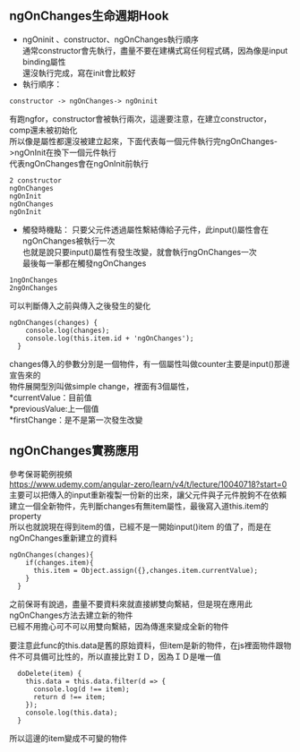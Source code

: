 ## ngOnChanges生命週期Hook
* ngOninit 、constructor、ngOnChanges執行順序<br/>
通常constructor會先執行，盡量不要在建構式寫任何程式碼，因為像是input binding屬性<br/>
還沒執行完成，寫在init會比較好<br/>
* 執行順序：
```
constructor -> ngOnChanges-> ngOninit
```
有跑ngfor，constructor會被執行兩次，這邊要注意，在建立constructor，comp還未被初始化<br/>
所以像是屬性都還沒被建立起來，下面代表每一個元件執行完ngOnChanges->ngOnInit在換下一個元件執行<br/>
代表ngOnChanges會在ngOnInit前執行<br/>
```
2 constructor
ngOnChanges
ngOnInit
ngOnChanges
ngOnInit
```
* 觸發時機點：
只要父元件透過屬性繫結傳給子元件，此input()屬性會在ngOnChanges被執行一次<br/>
也就是說只要input()屬性有發生改變，就會執行ngOnChanges一次<br/>
最後每一筆都在觸發ngOnChanges
```
1ngOnChanges
2ngOnChanges
```

可以判斷傳入之前與傳入之後發生的變化
```
ngOnChanges(changes) {
    console.log(changes);
    console.log(this.item.id + 'ngOnChanges');
  }
```
changes傳入的參數分別是一個物件，有一個屬性叫做counter主要是input()那邊宣告來的<br/>
物件展開型別叫做simple change，裡面有3個屬性，<br/>
*currentValue：目前值<br/>
*previousValue:上一個值 <br/>
*firstChange：是不是第一次發生改變<br/>

## ngOnChanges實務應用
參考保哥範例視頻<br/>
https://www.udemy.com/angular-zero/learn/v4/t/lecture/10040718?start=0<br/>
主要可以把傳入的input重新複製一份新的出來，讓父元件與子元件脫鉤不在依賴<br/>
建立一個全新物件，先判斷changes有無item屬性，最後寫入道this.item的property<br/>
所以也就說現在得到item的值，已經不是一開始input()item 的值了，而是在ngOnChanges重新建立的資料<br/>
```
ngOnChanges(changes){
    if(changes.item){
      this.item = Object.assign({},changes.item.currentValue);
    }
  }
```

之前保哥有說過，盡量不要資料來就直接綁雙向繫結，但是現在應用此ngOnChanges方法去建立新的物件<br/>
已經不用擔心可不可以用雙向繫結，因為傳進來變成全新的物件<br/>

要注意此func的this.data是舊的原始資料，但item是新的物件，在js裡面物件跟物件不可具備可比性的，所以直接比對ＩＤ，因為ＩＤ是唯一值
```
  doDelete(item) {
    this.data = this.data.filter(d => {
      console.log(d !== item);
      return d !== item;
    });
    console.log(this.data);
  }
 ```

所以這邊的item變成不可變的物件
